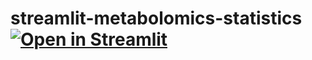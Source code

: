 # streamlit-metabolomics-statistics [![Open in Streamlit](https://static.streamlit.io/badges/streamlit_badge_black_white.svg)](https://axelwalter-streamlit-metabol-statistics-for-metabolomics-j6yz93.streamlit.app/)
